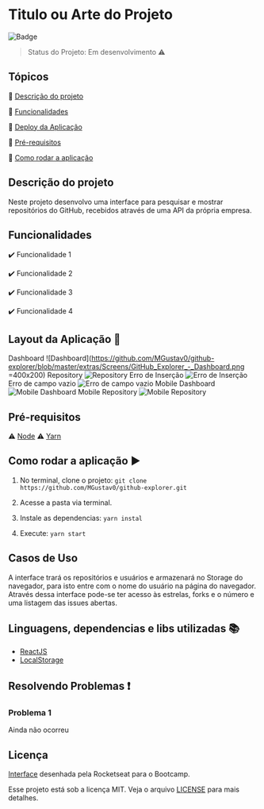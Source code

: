 # Titulo ou Arte do Projeto

![Badge](https://img.shields.io/badge/Bootcamp%20Rocketseat-ReactJS-blueviolet)

> Status do Projeto: Em desenvolvimento :warning:

## Tópicos

:small_blue_diamond: [Descrição do projeto](#descrição-do-projeto)

:small_blue_diamond: [Funcionalidades](#funcionalidades)

:small_blue_diamond: [Deploy da Aplicação](#deploy-da-aplicação-dash)

:small_blue_diamond: [Pré-requisitos](#pré-requisitos)

:small_blue_diamond: [Como rodar a aplicação](#como-rodar-a-aplicação-arrow_forward)

## Descrição do projeto

Neste projeto desenvolvo uma interface para pesquisar e mostrar repositórios do GitHub, recebidos através de uma API da própria empresa.

## Funcionalidades

:heavy_check_mark: Funcionalidade 1

:heavy_check_mark: Funcionalidade 2

:heavy_check_mark: Funcionalidade 3

:heavy_check_mark: Funcionalidade 4

## Layout da Aplicação :dash:

Dashboard
![Dashboard](https://github.com/MGustav0/github-explorer/blob/master/extras/Screens/GitHub_Explorer_-_Dashboard.png =400x200)
Repository
![Repository](https://github.com/MGustav0/github-explorer/blob/master/extras/Screens/GitHub_Explorer_-_Repository.png)
Erro de Inserção
![Erro de Inserção](https://github.com/MGustav0/github-explorer/blob/master/extras/Screens/GitHub_Explorer_-_Error_1.png)
Erro de campo vazio
![Erro de campo vazio](https://github.com/MGustav0/github-explorer/blob/master/extras/Screens/GitHub_Explorer_-_Error_2.png)
Mobile Dashboard
![Mobile Dashboard](https://github.com/MGustav0/github-explorer/blob/master/extras/Screens/GitHub_Explorer_-_Mobile_Dashboard.jpg)
Mobile Repository
![Mobile Repository](https://github.com/MGustav0/github-explorer/blob/master/extras/Screens/GitHub_Explorer_-_Mobile_Repository.jpg)

## Pré-requisitos

:warning: [Node](https://nodejs.org/en/download/)
:warning: [Yarn](https://yarnpkg.com/getting-started/install)

## Como rodar a aplicação :arrow_forward:

1. No terminal, clone o projeto: `git clone https://github.com/MGustav0/github-explorer.git`

2. Acesse a pasta via terminal.

3. Instale as dependencias: `yarn instal`

4. Execute: `yarn start`

## Casos de Uso

A interface trará os repositórios e usuários e armazenará no Storage do navegador, para isto entre com o nome do usuário na página do navegador. Através dessa interface pode-se ter acesso às estrelas, forks e o número e uma listagem das issues abertas.

## Linguagens, dependencias e libs utilizadas :books:

- [ReactJS](https://pt-br.reactjs.org/)
- [LocalStorage](https://developer.mozilla.org/pt-BR/docs/Web/API/Window/Window.localStorage)

## Resolvendo Problemas :exclamation:

### Problema 1

Ainda não ocorreu

## Licença

[Interface](https://www.figma.com/file/HOCmxfrElzLpI75LdzFLia/Github-Explorer?node-id=0%3A1) desenhada pela Rocketseat para o Bootcamp.

Esse projeto está sob a licença MIT. Veja o arquivo [LICENSE](LICENSE) para mais detalhes.
